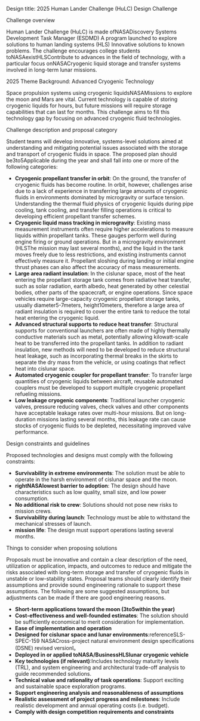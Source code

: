 Design title: 2025 Human Lander Challenge (HuLC) Design Challenge

Challenge overview

Human Lander Challenge (HuLC) is made ofNASADiscovery Systems Development Task Manager (ESDMD) A program launched to explore solutions to human landing systems (HLS) Innovative solutions to known problems. The challenge encourages college students toNASAexistHLSContribute to advances in the field of technology, with a particular focus onNASACryogenic liquid storage and transfer systems involved in long-term lunar missions.

2025 Theme Background: Advanced Cryogenic Technology

Space propulsion systems using cryogenic liquidsNASAMissions to explore the moon and Mars are vital. Current technology is capable of storing cryogenic liquids for hours, but future missions will require storage capabilities that can last for months. This challenge aims to fill this technology gap by focusing on advanced cryogenic fluid technologies.

Challenge description and proposal category

Student teams will develop innovative, systems-level solutions aimed at understanding and mitigating potential issues associated with the storage and transport of cryogenic fluids in space. The proposed plan should be3to5Applicable during the year and shall fall into one or more of the following categories:

* **Cryogenic propellant transfer in orbit**: On the ground, the transfer of cryogenic fluids has become routine. In orbit, however, challenges arise due to a lack of experience in transferring large amounts of cryogenic fluids in environments dominated by microgravity or surface tension. Understanding the thermal fluid physics of cryogenic liquids during pipe cooling, tank cooling, and transfer filling operations is critical to developing efficient propellant transfer schemes.  
* **Cryogenic liquid mass tracking in microgravity**: Existing mass measurement instruments often require higher accelerations to measure liquids within propellant tanks. These gauges perform well during engine firing or ground operations. But in a microgravity environment (HLSThe mission may last several months), and the liquid in the tank moves freely due to less restrictions, and existing instruments cannot effectively measure it. Propellant sloshing during landing or initial engine thrust phases can also affect the accuracy of mass measurements.  
* **Large area radiant insulation**: In the cislunar space, most of the heat entering the propellant storage tank comes from radiative heat transfer, such as solar radiation, earth albedo, heat generated by other celestial bodies, other parts of the spacecraft, or engine operations. Since space vehicles require large-capacity cryogenic propellant storage tanks, usually diameter5-7meters, height10meters, therefore a large area of ​​radiant insulation is required to cover the entire tank to reduce the total heat entering the cryogenic liquid.  
* **Advanced structural supports to reduce heat transfer**: Structural supports for conventional launchers are often made of highly thermally conductive materials such as metal, potentially allowing kilowatt-scale heat to be transferred into the propellant tanks. In addition to radiant insulation, new methods will need to be developed to reduce structural heat leakage, such as incorporating thermal breaks in the skirts to separate the dry mass from the vehicle, or using coatings that reflect heat into cislunar space.  
* **Automated cryogenic coupler for propellant transfer**: To transfer large quantities of cryogenic liquids between aircraft, reusable automated couplers must be developed to support multiple cryogenic propellant refueling missions.  
* **Low leakage cryogenic components**: Traditional launcher cryogenic valves, pressure reducing valves, check valves and other components have acceptable leakage rates over multi-hour missions. But on long-duration missions lasting several months, this leakage rate can cause stocks of cryogenic fluids to be depleted, necessitating improved valve performance.

Design constraints and guidelines

Proposed technologies and designs must comply with the following constraints:

* **Survivability in extreme environments**: The solution must be able to operate in the harsh environment of cislunar space and the moon.  
* **rightNASAlowest barrier to adoption**: The design should have characteristics such as low quality, small size, and low power consumption.  
* **No additional risk to crew**: Solutions should not pose new risks to mission crews.  
* **Survivability during launch**: Technology must be able to withstand the mechanical stresses of launch.  
* **mission life**: The design must support operations lasting several months.

Things to consider when proposing solutions

Proposals must be innovative and contain a clear description of the need, utilization or application, impacts, and outcomes to reduce and mitigate the risks associated with long-term storage and transfer of cryogenic fluids in unstable or low-stability states. Proposal teams should clearly identify their assumptions and provide sound engineering rationale to support these assumptions. The following are some suggested assumptions, but adjustments can be made if there are good engineering reasons.

* **Short-term applications toward the moon (3to5within the year)**  
* **Cost-effectiveness and well-founded estimates**: The solution should be sufficiently economical to merit consideration for implementation.  
* **Ease of implementation and operation**  
* **Designed for cislunar space and lunar environments**:referenceSLS-SPEC-159 NASACross-project natural environment design specifications (DSNE) revised versionI。  
* **Deployed in or applied toNASA/BusinessHLSlunar cryogenic vehicle**  
* **Key technologies (if relevant)**:Includes technology maturity levels (TRL), and system engineering and architectural trade-off analysis to guide recommended solutions.  
* **Technical value and rationality of task operations**: Support exciting and sustainable space exploration programs.  
* **Support engineering analysis and reasonableness of assumptions**  
* **Realistic assessment of project progress and milestones**: Include realistic development and annual operating costs (i.e. budget).  
* **Comply with design competition requirements and constraints**

